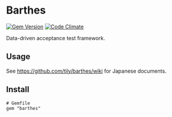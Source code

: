 # Barthes

[![Gem Version](https://badge.fury.io/rb/barthes.svg)](http://badge.fury.io/rb/barthes)
[![Code Climate](https://codeclimate.com/github/tily/barthes/badges/gpa.svg)](https://codeclimate.com/github/tily/barthes)

Data-driven acceptance test framework.

## Usage

See https://github.com/tily/barthes/wiki for Japanese documents.

## Install

```
# Gemfile
gem "barthes"
```
